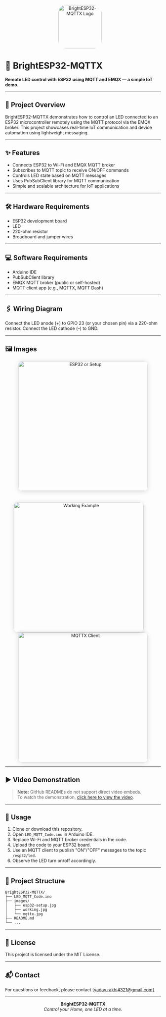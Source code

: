 <p align="center">
  <img src="images/esp32-setup.jpg"
       alt="BrightESP32-MQTTX Logo"
       width="140"
       height="140"
       style="border-radius: 24px; vertical-align: top;"/>
  &nbsp;&nbsp;&nbsp;&nbsp;
</p>

# 🔆 BrightESP32-MQTTX

**Remote LED control with ESP32 using MQTT and EMQX — a simple IoT demo.**

---

## 🚀 Project Overview

BrightESP32-MQTTX demonstrates how to control an LED connected to an ESP32 microcontroller remotely using the MQTT protocol via the EMQX broker. This project showcases real-time IoT communication and device automation using lightweight messaging.

---

## ✨ Features

- Connects ESP32 to Wi-Fi and EMQX MQTT broker  
- Subscribes to MQTT topic to receive ON/OFF commands  
- Controls LED state based on MQTT messages  
- Uses PubSubClient library for MQTT communication  
- Simple and scalable architecture for IoT applications  

---

## 🛠️ Hardware Requirements

- ESP32 development board  
- LED  
- 220-ohm resistor  
- Breadboard and jumper wires  

---

## 💻 Software Requirements

- Arduino IDE  
- PubSubClient library  
- EMQX MQTT broker (public or self-hosted)  
- MQTT client app (e.g., MQTTX, MQTT Dash)  

---

## 🖇️ Wiring Diagram

Connect the LED anode (+) to GPIO 23 (or your chosen pin) via a 220-ohm resistor. Connect the LED cathode (–) to GND.

---

## 🖼️ Images

<p align="center">
  <!-- First row: Only the first image (ESP32/setup) -->
  <img src="images/esp32-setup.jpg" width="420" alt="ESP32 or Setup" style="border-radius: 14px; box-shadow: 0 2px 16px rgba(0,0,0,0.13); margin-bottom: 22px;"/>
</p>

<p align="center">
  <!-- Second row: Working Example and MQTTX Client, replace src with your actual image paths -->
  <img src="images/working.jpg" width="420" alt="Working Example" style="border-radius: 14px; box-shadow: 0 2px 16px rgba(0,0,0,0.13); margin-right: 28px;"/>
  <img src="images/mqttx.jpg" width="420" alt="MQTTX Client" style="border-radius: 14px; box-shadow: 0 2px 16px rgba(0,0,0,0.13);"/>
</p>

---

## ▶️ Video Demonstration

> **Note:** GitHub READMEs do not support direct video embeds.  
> To watch the demonstration, [click here to view the video](your_video_link_here).

---

## 📌 Usage

1. Clone or download this repository.
2. Open `LED_MQTT_Code.ino` in Arduino IDE.
3. Replace Wi-Fi and MQTT broker credentials in the code.
4. Upload the code to your ESP32 board.
5. Use an MQTT client to publish "ON"/"OFF" messages to the topic `/esp32/led`.
6. Observe the LED turn on/off accordingly.

---

## 📁 Project Structure

```
BrightESP32-MQTTX/
├── LED_MQTT_Code.ino
├── images/
│   ├── esp32-setup.jpg
│   ├── working.jpg
│   └── mqttx.jpg
├── README.md
└── ...
```

---

## 📄 License

This project is licensed under the MIT License.

---

## 📬 Contact

For questions or feedback, please contact [yadav.rakhi4321@gmail.com].

---

<p align="center">
  <b>BrightESP32-MQTTX</b><br>
  <i>Control your Home, one LED at a time.</i>
</p>
